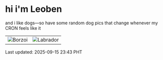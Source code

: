 # hi i'm Leoben

and i like dogs—so have some random dog pics that change whenever my CRON feels like it

|  |  |
|--------|----------|
| ![Borzoi](https://random-dog-vercel.vercel.app/api/random-borzoi?v=1757950999) | ![Labrador](https://random-dog-vercel.vercel.app/api/random-labrador?v=1757950999) |

Last updated: 2025-09-15 23:43 PHT
